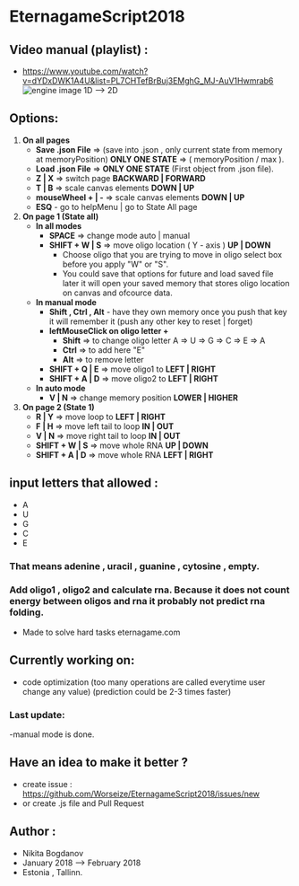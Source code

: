 # EternagameScript2018
## Video manual (playlist) :
   - https://www.youtube.com/watch?v=dYDxDWK1A4U&list=PL7CHTefBrBuj3EMghG_MJ-AuV1Hwmrab6
   ![engine image 1D --> 2D](https://github.com/Worseize/EternagameScript2018/tree/master/img/Engine.jpg)
## Options:
1. __On all pages__
     - __Save .json File__ => (save into .json , only current state from memory at memoryPosition) __ONLY ONE STATE__ => ( memoryPosition / max ).  
     - __Load .json File__ => __ONLY ONE STATE__ (First object from .json file).
     - __Z | X__ => switch page __BACKWARD | FORWARD__
     - __T | B__ => scale canvas elements __DOWN | UP__
     - __mouseWheel + | -__ => scale canvas elements __DOWN | UP__ 
     - __ESQ__ - go to helpMenu | go to State All page
2. __On page 1 (State all)__
     - __In all modes__
        - __SPACE__ => change mode auto | manual 
        - __SHIFT + W | S__ => move oligo location ( Y - axis ) __UP | DOWN__
            - Choose oligo that you are trying to move in oligo select box before you apply "W" or "S".
            - You could save that options for future and load saved file later it will open your saved memory that stores oligo location on canvas and ofcource data.    
     - __In manual mode__
         - __Shift , Ctrl , Alt__ - have they own memory once you push that key it will remember it (push any other key to reset | forget) 
         - __leftMouseClick on oligo letter +__
             - __Shift__ => to change oligo letter A => U => G => C => E => A
             - __Ctrl__ => to add here "E" 
             - __Alt__ => to remove letter
         - __SHIFT + Q | E__ => move oligo1 to  __LEFT | RIGHT__
         - __SHIFT + A | D__ => move oligo2 to __LEFT | RIGHT__
     - __In auto mode__
         - __V | N__ => change memory position __LOWER | HIGHER__
3. __On page 2 (State 1)__
     - __R | Y__ => move loop to  __LEFT | RIGHT__
     - __F | H__ => move left tail to loop __IN | OUT__
     - __V | N__ => move right tail to loop __IN | OUT__
     - __SHIFT + W | S__ => move whole RNA __UP | DOWN__
     - __SHIFT + A | D__ => move whole RNA __LEFT | RIGHT__

## input letters that allowed : 
- A
- U
- G
- C
- E

### That means adenine , uracil , guanine , cytosine , empty.

### Add oligo1 , oligo2 and calculate rna. Because it does not count energy between oligos and rna it probably not predict rna folding.
   - Made to solve hard tasks eternagame.com

## Currently working on:
   - code optimization (too many operations are called everytime user change any value) (prediction could be 2-3 times faster)

### Last update:
  -manual mode is done.

## Have an idea to make it better ? 
   - create issue : https://github.com/Worseize/EternagameScript2018/issues/new 
   - or create .js file and Pull Request

## Author : 
   - Nikita Bogdanov
   - January 2018 --> February 2018 
   - Estonia , Tallinn.